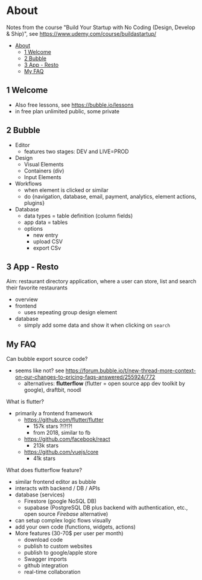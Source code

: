 # About

Notes from the course "Build Your Startup with No Coding (Design, Develop & Ship)", see https://www.udemy.com/course/buildastartup/

- [About](#about)
  - [1 Welcome](#1-welcome)
  - [2 Bubble](#2-bubble)
  - [3 App - Resto](#3-app---resto)
  - [My FAQ](#my-faq)

## 1 Welcome

- Also free lessons, see https://bubble.io/lessons
- in free plan unlimited public, some private

## 2 Bubble

- Editor
  - features two stages: DEV and LIVE=PROD
- Design
  - Visual Elements
  - Containers (div)
  - Input Elements
- Workflows
  - when element is clicked or similar
  - do {navigation, database, email, payment, analytics, element actions, plugins}
- Database
  - data types = table definition (column fields)
  - app data = tables
  - options
    - new entry
    - upload CSV
    - export CSv

## 3 App - Resto

Aim: restaurant directory application, where a user can store, list and search their favorite restaurants

- overview
- frontend
  - uses repeating group design element
- database
  - simply add some data and show it when clicking on `search`

## My FAQ

Can bubble export source code?

- seems like not? see https://forum.bubble.io/t/new-thread-more-context-on-our-changes-to-pricing-faqs-answered/255924/772
  - alternatives: **flutterflow** (flutter = open source app dev toolkit by google), draftbit, noodl

What is flutter?

- primarily a frontend framework
  - https://github.com/flutter/flutter
    - 157k stars ?!?!?!
    - from 2018, similar to fb
  - https://github.com/facebook/react
    - 213k stars
  - https://github.com/vuejs/core
    - 41k stars

What does flutterflow feature?

- similar frontend editor as bubble
- interacts with backend / DB / APIs
- database (services)
  - Firestore (google NoSQL DB)
  - supabase (PostgreSQL DB plus backend with authentication, etc., open source _Firebase_ alternative)
- can setup complex logic flows visually
- add your own code (functions, widgets, actions)
- More features (30-70$ per user per month)
  - download code
  - publish to custom websites
  - publish to google/apple store
  - Swagger imports
  - github integration
  - real-time collaboration
